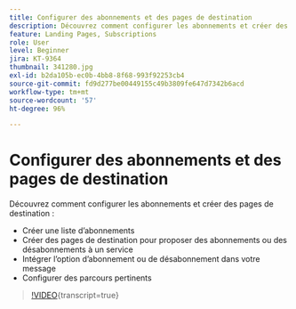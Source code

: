 ```yaml
---
title: Configurer des abonnements et des pages de destination
description: Découvrez comment configurer les abonnements et créer des pages de destination.
feature: Landing Pages, Subscriptions
role: User
level: Beginner
jira: KT-9364
thumbnail: 341280.jpg
exl-id: b2da105b-ec0b-4bb8-8f68-993f92253cb4
source-git-commit: fd9d277be00449155c49b3809fe647d7342b6acd
workflow-type: tm+mt
source-wordcount: '57'
ht-degree: 96%

---
```


# Configurer des abonnements et des pages de destination

Découvrez comment configurer les abonnements et créer des pages de destination :

* Créer une liste dʼabonnements
* Créer des pages de destination pour proposer des abonnements ou des désabonnements à un service
* Intégrer lʼoption dʼabonnement ou de désabonnement dans votre message
* Configurer des parcours pertinents

>[!VIDEO](https://video.tv.adobe.com/v/341280?quality=12&learn=on){transcript=true}
